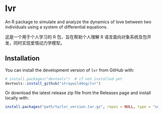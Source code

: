 # lvr

An R package to simulate and analyze the dynamics of love between two individuals using a system of differential equations.

这是一个用于个人学习的 R 包，旨在帮助个人理解 R 语言面向对象系统及包开发，同时实现爱情动力学模型。

## Installation

You can install the development version of `lvr` from GitHub with:

```r
# install.packages("devtools")  # if not installed yet
devtools::install_github("straywilddog/lvr")
```

Or download the latest release zip file from the Releases page and install locally with:

```r
install.packages("path/to/lvr_version.tar.gz", repos = NULL, type = "source")
